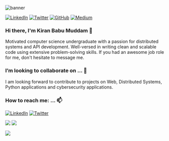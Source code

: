 ![banner](https://media-exp1.licdn.com/dms/image/C5116AQERHM1Nhqq_6Q/profile-displaybackgroundimage-shrink_350_1400/0?e=1600300800&v=beta&t=5SwL6SSMthqxNPuwb2WhdiFZebKwMlrLIKJxgbPONvI)

[![LinkedIn](https://img.shields.io/badge/LinkedIn-kiranbabumuddam-blue?style=flat-square&logo=linkedin)](https://www.linkedin.com/in/kiranbabumuddam/)
[![Twitter](https://img.shields.io/twitter/follow/kiranbabumuddam?style=flat-square&logo=twitter)](https://twitter.com/kiranbabumuddam)
[![GitHub](https://img.shields.io/badge/GitHub-kiranbabumuddam-lightgrey?style=flat-square&logo=github)](https://www.github.com/kiranbabumuddam/)
[![Medium](https://img.shields.io/badge/Medium-kiranbabumuddam-green?style=flat-square&logo=medium)](https://medium.com/@kiranbabumuddam)

### Hi there, I'm Kiran Babu Muddam 👋

Motivated computer science undergraduate with a passion for distributed systems and API development. Well-versed in writing clean and scalable code using extensive problem-solving skills. If you had an awesome job role for me, don't hesitate to message me. 


###  I’m looking to collaborate on ... 👯

I am looking forward to contribute to projects on Web, Distributed Systems, Python applications and cybersecurity applications.

###  How to reach me: ... 📫

[![LinkedIn](https://img.shields.io/badge/LinkedIn-kiranbabumuddam-blue?style=flat-square&logo=linkedin)](https://www.linkedin.com/in/kiranbabumuddam/)
[![Twitter](https://img.shields.io/twitter/follow/kiranbabumuddam?style=flat-square&logo=twitter)](https://twitter.com/kiranbabumuddam)

![](https://github-readme-stats.vercel.app/api?username=kiranbabumuddam&count_private=true&hide_border=true&include_all_commits=true&hide=issues&show_icons=true&theme=dark)
![](https://github-readme-stats.vercel.app/api/top-langs/?username=kiranbabumuddam&layout=compact&hide_border=true&theme=dark)

![](https://komarev.com/ghpvc/?username=kiranbabumuddam&color=dark&style=flat-square&label=Guests)

